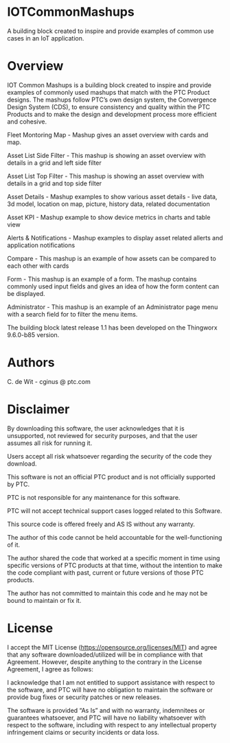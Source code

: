 # IOTCommonMashups
A building block created to inspire and provide examples of common use cases in an IoT application.

# Overview 
IOT Common Mashups is a building block created to inspire and provide examples of commonly used mashups that match with the PTC Product designs. The mashups follow PTC’s own design system, the Convergence Design System (CDS), to ensure consistency and quality within the PTC Products and to make the design and development process more efficient and cohesive.  

Fleet Montoring Map - Mashup gives an asset overview with cards and map. 


Asset List Side Filter - This mashup is showing an asset overview with details in a grid and left side filter

Asset List Top Filter -  This mashup is showing an asset overview with details in a grid and top side filter

Asset Details - Mashup examples to show various asset details - live data, 3d model, location on map, picture, history data, related documentation

Asset KPI - Mashup example to show device metrics in charts and table view

Alerts & Notifications - Mashup examples to display asset related allerts and application notifications

Compare - This mashup is an example of how assets can be compared to each other with cards

Form - This mashup is an example of a form. The mashup contains commonly used input fields and gives an idea of how the form content can be displayed.

Administrator - This mashup is an example of an Administrator page menu with a search field for to filter the menu items.

The building block latest release 1.1 has been developed on the Thingworx 9.6.0-b85 version.  

# Authors
C. de Wit  - cginus @ ptc.com

# Disclaimer
By downloading this software, the user acknowledges that it is unsupported, not reviewed for security purposes, and that the user assumes all risk for running it.

Users accept all risk whatsoever regarding the security of the code they download.

This software is not an official PTC product and is not officially supported by PTC.

PTC is not responsible for any maintenance for this software.

PTC will not accept technical support cases logged related to this Software.

This source code is offered freely and AS IS without any warranty.

The author of this code cannot be held accountable for the well-functioning of it.

The author shared the code that worked at a specific moment in time using specific versions of PTC products at that time, without the intention to make the code compliant with past, current or future versions of those PTC products.

The author has not committed to maintain this code and he may not be bound to maintain or fix it.

# License
I accept the MIT License (https://opensource.org/licenses/MIT) and agree that any software downloaded/utilized will be in compliance with that Agreement. However, despite anything to the contrary in the License Agreement, I agree as follows:

I acknowledge that I am not entitled to support assistance with respect to the software, and PTC will have no obligation to maintain the software or provide bug fixes or security patches or new releases.

The software is provided “As Is” and with no warranty, indemnitees or guarantees whatsoever, and PTC will have no liability whatsoever with respect to the software, including with respect to any intellectual property infringement claims or security incidents or data loss.

